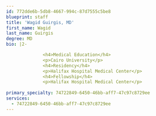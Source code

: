 ```yaml
---
id: 772dde6b-5db8-4667-994c-87d7555c5be8
blueprint: staff
title: 'Wagid Guirgis, MD'
first_name: Wagid
last_name: Guirgis
degree: MD
bio: |2-

              <h4>Medical Education</h4>
              <p>Cairo University</p>
              <h4>Residency</h4>
              <p>Halifax Hospital Medical Center</p>
              <h4>Fellowship</h4>
              <p>Halifax Hospital Medical Center</p>
          
primary_specialty: 74722849-6450-46bb-aff7-47c97c8729ee
services:
  - 74722849-6450-46bb-aff7-47c97c8729ee
---
```

